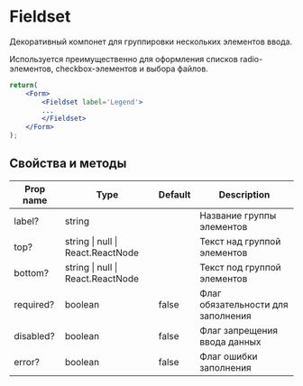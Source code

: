 # Fieldset
Декоративный компонет для группировки нескольких элементов ввода.

Используется преимущественно для оформления списков radio-элементов, checkbox-элементов и выбора файлов.

```jsx
return(
    <Form>
        <Fieldset label='Legend'>
        ...
        </Fieldset>
    </Form>
);
```

## Свойства и методы
|Prop name|Type|Default|Description|
|---------|----|-------|-----------|
|label?|string||Название группы элементов|
|top?|string \| null \| React.ReactNode||Текст над группой элементов|
|bottom?|string \| null \| React.ReactNode||Текст под группой элементов|
|required?|boolean|false|Флаг обязательности для заполнения|
|disabled?|boolean|false|Флаг запрещения ввода данных|
|error?|boolean|false|Флаг ошибки заполнения|
